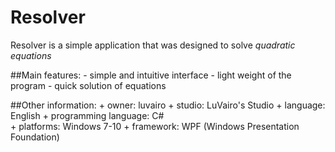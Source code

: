 # Resolver
Resolver is a simple application that was designed to solve *quadratic equations*

##Main features:
    - simple and intuitive interface
    - light weight of the program
    - quick solution of equations
    
##Other information:
    + owner: luvairo
    + studio: LuVairo's Studio
    + language: English
    + programming language: C#  
    + platforms: Windows 7-10
    + framework: WPF (Windows Presentation Foundation)
